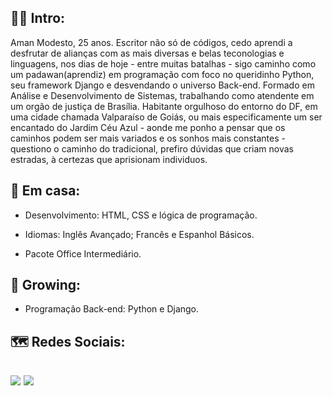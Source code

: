 🧚‍♂️ Intro:
-
Aman Modesto, 25 anos. Escritor não só de códigos, cedo aprendi a desfrutar de alianças com as mais diversas e belas teconologias e linguagens, nos dias de hoje - entre muitas batalhas - sigo caminho como um padawan(aprendiz) em programação com foco no queridinho Python, seu framework Django e desvendando o universo Back-end. Formado em Análise e Desenvolvimento de Sistemas, trabalhando como atendente em um orgão de justiça de Brasília. Habitante orgulhoso do entorno do DF, em uma cidade chamada Valparaíso de Goiás, ou mais especificamente um ser encantado do Jardim Céu Azul - aonde me ponho a pensar que os caminhos podem ser mais variados e os sonhos mais constantes - questiono o caminho do tradicional, prefiro dúvidas que criam novas estradas, à certezas que aprisionam individuos.  

:house_with_garden: Em casa:
-
- Desenvolvimento: HTML, CSS e lógica de programação.

- Idiomas: Inglês Avançado; Francês e Espanhol Básicos.

- Pacote Office Intermediário.

🌱 Growing:
-
- Programação Back-end: Python e Django.

🗺️ Redes Sociais:
-
[<img src= "https://img.shields.io/badge/amanda_velozo2@hotmail.com-0078D4?style=for-the-badge&logo=microsoft-outlook&logoColor=white"/>](mailto:"amanda_velozo2@hotmail.com") 
[<img src="https://img.shields.io/badge/linkedin-%230077B5.svg?&style=for-the-badge&logo=linkedin&logoColor=white" />](https://www.linkedin.com/in/amanda-modesto-196a161b7/)
-

<!---
AMND22/AMND22 is a ✨ special ✨ repository because its `README.md` (this file) appears on your GitHub profile.
You can click the Preview link to take a look at your changes.
--->
